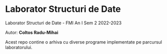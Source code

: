 # Laborator Structuri de Date
Laborator Structuri de Date - FMI An I Sem 2 2022-2023

Autor: <strong> Coltos Radu-Mihai </strong>

Acest repo contine o arhiva cu diverse programe implementate pe parcursul laboratorului.
